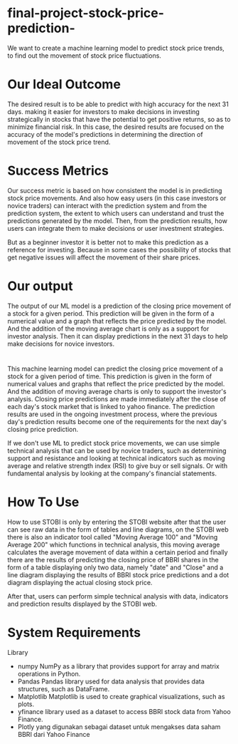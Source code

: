 # final-project-stock-price-prediction-

We want to create a machine learning model to predict stock price trends, to find out the movement of stock price fluctuations.

# Our Ideal Outcome
The desired result is to be able to predict with high accuracy for the next 31 days. making it easier for investors to make decisions in investing strategically in stocks that have the potential to get positive returns, so as to minimize financial risk. In this case, the desired results are focused on the accuracy of the model's predictions in determining the direction of movement of the stock price trend.

# Success Metrics
Our success metric is based on how consistent the model is in predicting stock price movements. And also how easy users (in this case investors or novice traders) can interact with the prediction system and from the prediction system, the extent to which users can understand and trust the predictions generated by the model. Then, from the prediction results, how users can integrate them to make decisions or user investment strategies.

But as a beginner investor it is better not to make this prediction as a reference for investing.
Because in some cases the possibility of stocks that get negative issues will affect the movement of their share prices.

# Our output
The output of our ML model is a prediction of the closing price movement of a stock for a given period. This prediction will be given in the form of a numerical value and a graph that reflects the price predicted by the model. And the addition of the moving average chart is only as a support for investor analysis. Then it can display predictions in the next 31 days to help make decisions for novice investors.

#

This machine learning model can predict the closing price movement of a stock for a given period of time. This prediction is given in the form of numerical values and graphs that reflect the price predicted by the model. And the addition of moving average charts is only to support the investor's analysis. Closing price predictions are made immediately after the close of each day's stock market that is linked to yahoo finance. The prediction results are used in the ongoing investment process, where the previous day's prediction results become one of the requirements for the next day's closing price prediction.

If we don't use ML to predict stock price movements, we can use simple technical analysis that can be used by novice traders, such as determining support and resistance and looking at technical indicators such as moving average and relative strength index (RSI) to give buy or sell signals. Or with fundamental analysis by looking at the company's financial statements.

# How To Use

How to use STOBI is only by entering the STOBI website after that the user can see raw data in the form of tables and line diagrams, on the STOBI web there is also an indicator tool called "Moving Average 100" and "Moving Average 200" which functions in technical analysis, this moving average calculates the average movement of data within a certain period and finally there are the results of predicting the closing price of BBRI shares in the form of a table displaying only two data, namely "date" and "Close" and a line diagram displaying the results of BBRI stock price predictions and a dot diagram displaying the actual closing stock price.

After that, users can perform simple technical analysis with data, indicators and prediction results displayed by the STOBI web.


# System Requirements

Library
- numpy
  NumPy as a library that provides support for array and matrix operations in Python.
- Pandas
  Pandas library used for data analysis that provides data structures, such as DataFrame.
- Matplotlib
  Matplotlib is used to create graphical visualizations, such as plots.
- yfinance
  library used as a dataset to access BBRI stock data from Yahoo Finance.
- Plotly
  yang digunakan sebagai dataset untuk mengakses data saham BBRI dari Yahoo Finance


